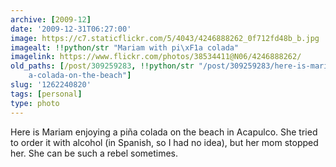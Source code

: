 ```yaml
---
archive: [2009-12]
date: '2009-12-31T06:27:00'
image: https://c7.staticflickr.com/5/4043/4246888262_0f712fd48b_b.jpg
imagealt: !!python/str "Mariam with pi\xF1a colada"
imagelink: https://www.flickr.com/photos/38534411@N06/4246888262/
old_paths: [/post/309259283, !!python/str "/post/309259283/here-is-mariam-enjoying-a-pi\xF1\
    a-colada-on-the-beach"]
slug: '1262240820'
tags: [personal]
type: photo
---
```


Here is Mariam enjoying a piña colada on the beach in Acapulco. She tried
to order it with alcohol (in Spanish, so I had no idea), but her mom
stopped her. She can be such a rebel sometimes.

